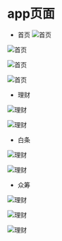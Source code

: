 # app页面

- 首页
![首页](https://github.com/WarriorsWCH/FJDFinance/blob/master/UI/1.jpg?raw=true)

![首页](https://github.com/WarriorsWCH/FJDFinance/blob/master/UI/2.jpg?raw=true)

![首页](https://github.com/WarriorsWCH/FJDFinance/blob/master/UI/3.jpg?raw=true)

![首页](https://github.com/WarriorsWCH/FJDFinance/blob/master/UI/4.jpg?raw=true)

- 理财

![理财](https://github.com/WarriorsWCH/FJDFinance/blob/master/UI/5.jpg?raw=true)

![理财](https://github.com/WarriorsWCH/FJDFinance/blob/master/UI/6.jpg?raw=true)


- 白条

![理财](https://github.com/WarriorsWCH/FJDFinance/blob/master/UI/7.jpg?raw=true)

![理财](https://github.com/WarriorsWCH/FJDFinance/blob/master/UI/8.jpg?raw=true)

- 众筹

![理财](https://github.com/WarriorsWCH/FJDFinance/blob/master/UI/9.jpg?raw=true)

![理财](https://github.com/WarriorsWCH/FJDFinance/blob/master/UI/10.jpg?raw=true)

![理财](https://github.com/WarriorsWCH/FJDFinance/blob/master/UI/11.jpg?raw=true)